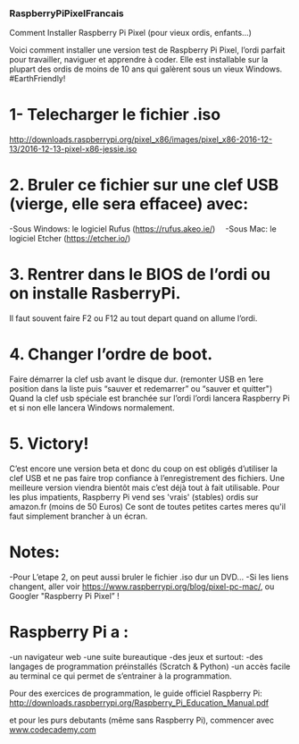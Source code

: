 ### RaspberryPiPixelFrancais
Comment Installer Raspberry Pi Pixel (pour vieux ordis, enfants...)


Voici comment installer une version test de Raspberry Pi Pixel, l’ordi parfait pour travailler, naviguer et apprendre à coder.
Elle est installable sur la plupart des ordis de moins de 10 ans qui galèrent sous un vieux Windows. #EarthFriendly!


# 1- Telecharger le fichier .iso
 http://downloads.raspberrypi.org/pixel_x86/images/pixel_x86-2016-12-13/2016-12-13-pixel-x86-jessie.iso

# 2. Bruler ce fichier sur une clef USB (vierge, elle sera effacee) avec:
 -Sous Windows:  le logiciel Rufus (https://rufus.akeo.ie/)
 -Sous Mac:          le logiciel Etcher (https://etcher.io/)

# 3. Rentrer dans le BIOS de l’ordi ou on installe RasberryPi. 
  Il faut souvent faire F2 ou F12 au tout depart quand on allume l’ordi.

# 4. Changer l’ordre de boot. 
  Faire démarrer la clef usb avant le disque dur. (remonter USB en 1ere position dans la liste puis “sauver et redemarrer” ou “sauver et quitter") Quand la clef usb spéciale est branchée sur l’ordi l’ordi lancera Raspberry Pi et si non elle lancera Windows normalement.

# 5. Victory!

C’est encore une version beta et donc du coup on est obligés d’utiliser la clef USB et ne pas faire trop confiance à l’enregistrement des fichiers.
Une meilleure version viendra bientôt mais c’est déjà tout à fait utilisable.
Pour les plus impatients, Raspberry Pi vend ses 'vrais' (stables) ordis sur amazon.fr (moins de 50 Euros) Ce sont de toutes petites cartes meres qu'il faut simplement brancher à un écran.


# Notes:
-Pour L’etape 2, on peut aussi bruler le fichier .iso dur un DVD…
-Si les liens changent, aller voir https://www.raspberrypi.org/blog/pixel-pc-mac/, ou Googler "Raspberry Pi Pixel” !

# Raspberry Pi a :
  -un navigateur web 
  -une suite bureautique 
  -des jeux
  et surtout:
  -des langages de programmation préinstallés (Scratch & Python)
  -un accès facile au terminal
  ce qui permet de s’entrainer à la programmation. 

Pour des exercices de programmation, le guide officiel Raspberry Pi: http://downloads.raspberrypi.org/Raspberry_Pi_Education_Manual.pdf

et pour les purs debutants (même sans Raspberry Pi), commencer avec www.codecademy.com  
